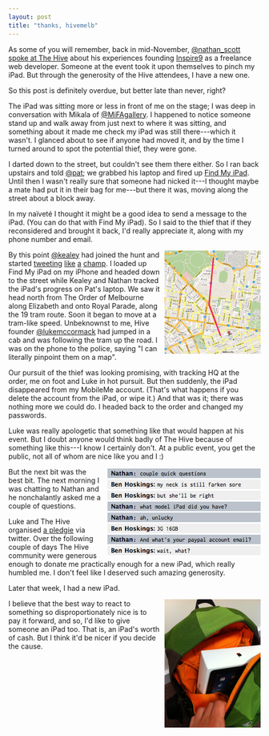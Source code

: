 ```yaml
---
layout: post
title: "thanks, hivemelb"
---
```


As some of you will remember, back in mid-November, [@nathan_scott](http://twitter.com/nathan_scott) [spoke at The Hive](http://thehive.org.au/nathan-sampimon-from-inspire9/) about his experiences founding [Inspire9](http://twitter.com/inspire9) as a freelance web developer. Someone at the event took it upon themselves to pinch my iPad. But through the generosity of the Hive attendees, I have a new one.

So this post is definitely overdue, but better late than never, right?

The iPad was sitting more or less in front of me on the stage; I was deep in conversation with Mikala of [@MiFAgallery](http://twitter.com/MiFAgallery). I happened to notice someone stand up and walk away from just next to where it was sitting, and something about it made me check my iPad was still there---which it wasn't. I glanced about to see if anyone had moved it, and by the time I turned around to spot the potential thief, they were gone.

I darted down to the street, but couldn't see them there either. So I ran back upstairs and told [@pat](http://twitter.com/pat); we grabbed his laptop and fired up [Find My iPad](http://www.apple.com/mobileme/features/find-my-iphone.html). Until then I wasn't really sure that someone had nicked it---I thought maybe a mate had put it in their bag for me---but there it was, moving along the street about a block away.

In my naïveté I thought it might be a good idea to send a message to the iPad. (You can do that with Find My iPad). So I said to the thief that if they reconsidered and brought it back, I'd really appreciate it, along with my phone number and email.

<img src="/images/thanks-hivemelb/map.png" alt="Map around The Order of Melbourne and Melbourne CBD" class="lightboxable" />

By this point [@kealey](http://twitter.com/kealey) had joined the hunt and started [tweeting](http://twitter.com/kealey/status/4475673116672000) [like](http://twitter.com/kealey/status/4475681270403072) [a](http://twitter.com/kealey/status/4476389864505344) [champ](http://twitter.com/kealey/status/4477571194421248). I loaded up Find My iPad on my iPhone and headed down to the street while Kealey and Nathan tracked the iPad's progress on Pat's laptop. We saw it head north from The Order of Melbourne along Elizabeth and onto Royal Parade, along the 19 tram route. Soon it began to move at a tram-like speed. Unbeknownst to me, Hive founder [@lukemccormack](http://twitter.com/lukemccormack) had jumped in a cab and was following the tram up the road. I was on the phone to the police, saying "I can literally pinpoint them on a map".

Our pursuit of the thief was looking promising, with tracking HQ at the order, me on foot and Luke in hot pursuit. But then suddenly, the iPad disappeared from my MobileMe account. (That's what happens if you delete the account from the iPad, or wipe it.) And that was it; there was nothing more we could do. I headed back to the order and changed my passwords.

Luke was really apologetic that something like that would happen at his event. But I doubt anyone would think badly of The Hive because of something like this---I know I certainly don't. At a public event, you get the public, not all of whom are nice like you and I :)

<img src="/images/thanks-hivemelb/chat-with-nathan.png" alt="Chat with Nathan" />

But the next bit was the best bit. The next morning I was chatting to Nathan and he nonchalantly asked me a couple of questions.

Luke and The Hive organised [a pledgie](http://pledgie.com/campaigns/13960) via twitter. Over the following couple of days The Hive community were generous enough to donate me practically enough for a new iPad, which really humbled me. I don't feel like I deserved such amazing generosity.

Later that week, I had a new iPad.

<img src="/images/thanks-hivemelb/new-ipad.jpg" alt="My new iPad" class="lightboxable" />

I believe that the best way to react to something so disproportionately nice is to pay it forward, and so, I'd like to give someone an iPad too. That is, an iPad's worth of cash. But I think it'd be nicer if you decide the cause.

<div id="vote">
  <ul class="results">
  </ul>
</div>

<style type="text/css" media="screen">
  img {
    float: right;
    margin-left: 10px;
  }
  img.lightboxable {
    width: 38%;
  }
  ul.results li {
    list-style-type: none;
    overflow: hidden;
  }
  ul.results li form,
  ul.results li p,
  ul.results li div.result {
    float: left;
  }
  ul.results li div.result {
    padding-top: 1px;
  }
  ul.results li div.result span {
    padding: 0 0.4em;
  }
  ul.results li p {
    margin: 0;
  }
  ul.results li div.count {
    float: left;
    line-height: 1;
    height: 1.2em;
    margin: 0.2em 0 0 0.4em;
    -webkit-border-radius: 3px;
    -moz-border-radius: 3px;
    -o-border-radius: 3px;
    border-radius: 3px;
    background-color: #197a9f;
  }
  input[type=submit], .button {
    width: 8em;
    margin-bottom: 0.4em;
    -webkit-border-radius: 3px;
    -moz-border-radius: 3px;
    -o-border-radius: 3px;
    border-radius: 3px;
    background-color: #999;
    border: #777777 1px solid;
    background: -webkit-gradient(linear, left top, left bottom, from(#aaa), to(#666), color-stop(0.6, #777), color-stop(0.6, #707070), color-stop(0.85, #606060)); }
    input[type=submit][type=submit], .button[type=submit] {
      padding: 0.4em 1em; }
    input[type=submit]:hover, .button:hover {
      cursor: pointer;
      background: -webkit-gradient(linear, left top, left bottom, from(#989898), to(#606060), color-stop(0.6, #707070), color-stop(0.6, #666), color-stop(0.85, #585858)); }
    input[type=submit]:active, .button:active {
      background: -webkit-gradient(linear, left top, left bottom, from(#aaa), to(#666), color-stop(0.6, #777), color-stop(0.6, #707070), color-stop(0.85, #606060)); }
</style>

<script type="text/javascript" charset="utf-8">
  head.ready(function() {
    String.prototype.slugify = function() {
      return this.toLowerCase().replace(' ', '-').replace(/[^a-z0-9-]/i, '')
    };
    var get_results = function(callback) {
      $.ajax({
        url: 'http://localhost:3000/results.jsonp',
        dataType: 'jsonp',
        success: callback
      });
    };
    get_results(function(data) {
      $(data).each(function(i, result) {
        $('ul.results').append(
          $('<li />').addClass(result.choice.slugify()).append(
            $('<form />')
              .attr('method', 'post')
              .attr('action', 'http://localhost:3000/vote.jsonp/' + result.choice)
              .append(
                $('<input />').attr('type', 'submit').attr('value', result.choice)
              ).submit(function() {
                var form = $(this);
                $.ajax({
                  url: form.attr('action'),
                  type: 'POST',
                  dataType: 'jsonp',
                  complete: function() {
                    get_results(function(data) {
                      $(data).each(function(i, result) {
                        var add_result_to = function(elem) {
                          elem.find('div.result').remove();
                          return elem.append(
                            $('<div />')
                              .addClass('result')
                              .data('count', result.count)
                              .append(
                                $('<span />').html(result.count),
                                $('<div />')
                                  .addClass('count')
                                  .css({width: result.count + 'px'})
                              )
                          );
                        };
                        if (form.parents('ul').children('li').filter('.' + result.choice.slugify()).length == 0) {
                          console.log('new result: ' + result.choice);
                          $('ul.results').append(
                            add_result_to($('<li />').addClass(result.choice.slugify()))
                          );
                        } else {
                          console.log('exisitng result: ' + result.choice);
                          add_result_to($('ul.results li.' + result.choice.slugify()));
                        }
                      });
                    });
                  }
                });
                return false;
              })
          )
        );
      });
    });
  });
</script>
